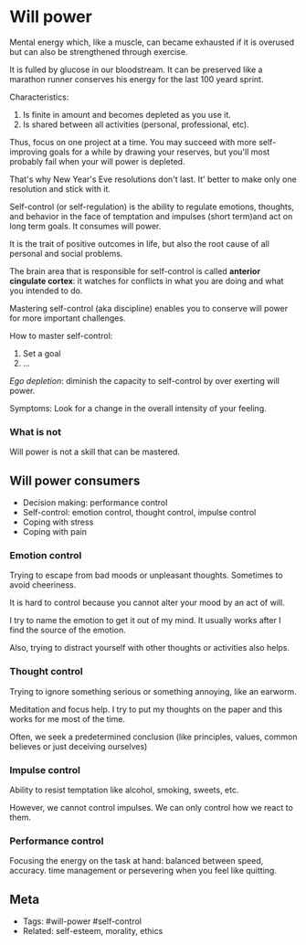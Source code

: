 # Will power

Mental energy which, like a muscle, can became exhausted if it is overused but can also be strengthened through exercise.

It is fulled by glucose in our bloodstream. It can be preserved like a marathon runner conserves his energy for the last 100 yeard sprint.

Characteristics:

1. Is finite in amount and becomes depleted as you use it.
2. Is shared between all activities (personal, professional, etc).

Thus, focus on one project at a time. You may succeed with more self-improving goals for a while by drawing your reserves, but you'll most probably fail when your will power is depleted.

That's why New Year's Eve resolutions don't last. It' better to make only one resolution and stick with it.

Self-control (or self-regulation) is the ability to regulate emotions, thoughts, and behavior in the face of temptation and impulses (short term)and act on long term goals. It consumes will power.

It is the trait of positive outcomes in life, but also the root cause of all personal and social problems.

The brain area that is responsible for self-control is called **anterior cingulate cortex**: it watches for conflicts in what you are doing and what you intended to do.

Mastering self-control (aka discipline) enables you to conserve will power for more important challenges.

How to master self-control:

1. Set a goal
2. ...

_Ego depletion_: diminish the capacity to self-control by over exerting will power.

Symptoms: Look for a change in the overall intensity of your feeling.

### What is not

Will power is not a skill that can be mastered.

## Will power consumers

- Decision making: performance control
- Self-control: emotion control, thought control, impulse control
- Coping with stress
- Coping with pain

### Emotion control

Trying to escape from bad moods or unpleasant thoughts. Sometimes to avoid cheeriness.

It is hard to control because you cannot alter your mood by an act of will.

I try to name the emotion to get it out of my mind. It usually works after I find the source of the emotion.

Also, trying to distract yourself with other thoughts or activities also helps.

### Thought control

Trying to ignore something serious or something annoying, like an earworm.

Meditation and focus help. I try to put my thoughts on the paper and this works for me most of the time.

Often, we seek a predetermined conclusion (like principles, values, common believes or just deceiving ourselves)

### Impulse control

Ability to resist temptation like alcohol, smoking, sweets, etc.

However, we cannot control impulses. We can only control how we react to them.

### Performance control

Focusing the energy on the task at hand: balanced between speed, accuracy. time management or persevering when you feel like quitting.

## Meta

- Tags: #will-power #self-control
- Related: self-esteem, morality, ethics
